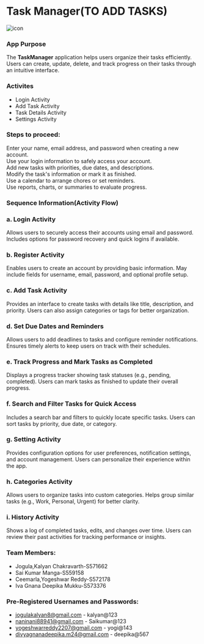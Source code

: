 # Task Manager(TO ADD TASKS) 


  ![icon](https://github.com/user-attachments/assets/8a7af7dd-436f-478f-8ccc-3cedb6823221)
  
### App Purpose
The **TaskManager** application helps users organize their tasks efficiently. Users can create, update, delete, and track progress on their tasks through an intuitive interface.

### Activites
- Login Activity
- Add Task Activity
- Task Details Activity
- Settings Activity

### Steps to proceed:
Enter your name, email address, and password when creating a new account.  
Use your login information to safely access your account.  
Add new tasks with priorities, due dates, and descriptions.  
Modify the task's information or mark it as finished.  
Use a calendar to arrange chores or set reminders.  
Use reports, charts, or summaries to evaluate progress.
  

### Sequence Information(Activity Flow)

### a. **Login Activity**  
Allows users to securely access their accounts using email and password. Includes options for password recovery and quick logins if available.  

### b. **Register Activity**  
Enables users to create an account by providing basic information. May include fields for username, email, password, and optional profile setup.  

### c. **Add Task Activity**  
Provides an interface to create tasks with details like title, description, and priority. Users can also assign categories or tags for better organization.  

### d. **Set Due Dates and Reminders**  
Allows users to add deadlines to tasks and configure reminder notifications. Ensures timely alerts to keep users on track with their schedules.  

### e. **Track Progress and Mark Tasks as Completed**  
Displays a progress tracker showing task statuses (e.g., pending, completed). Users can mark tasks as finished to update their overall progress.  

### f. **Search and Filter Tasks for Quick Access**  
Includes a search bar and filters to quickly locate specific tasks. Users can sort tasks by priority, due date, or category.  

### g. **Setting Activity**  
Provides configuration options for user preferences, notification settings, and account management. Users can personalize their experience within the app.  

### h. **Categories Activity**  
Allows users to organize tasks into custom categories. Helps group similar tasks (e.g., Work, Personal, Urgent) for better clarity.  

### i. **History Activity**  
Shows a log of completed tasks, edits, and changes over time. Users can review their past activities for tracking performance or insights.  

### Team Members:
- Jogula,Kalyan Chakravarth-S571662
- Sai Kumar Manga-S559158
- Ceemarla,Yogeshwar Reddy-S572178 
- Iva Gnana Deepika Mukku-S573376 
### Pre-Registered Usernames and Passwords:
- jogulakalyan8@gmail.com - kalyan@123
- naninani88941@gmail.com - Saikumar@123
- yogeshwarreddy2207@gmail.com - yogi@143
- divyagnanadeepika.m24@gmail.com - deepika@567







